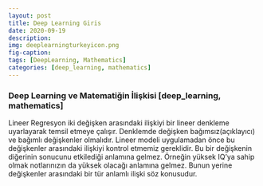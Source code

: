 ```yaml
---
layout: post
title: Deep Learning Giris
date: 2020-09-19
description: 
img: deeplearningturkeyicon.png
fig-caption: 
tags: [DeepLearning, Mathematics]
categories: [deep_learning, mathematics]
---
```


### Deep Learning ve Matematiğin İlişkisi [deep_learning, mathematics]

Lineer Regresyon iki değişken arasındaki ilişkiyi bir lineer denkleme uyarlayarak temsil etmeye çalışır. Denklemde değişken bağımsız(açıklayıcı) ve bağımlı değişkenler olmalıdır.
Lineer modeli uygulamadan önce bu değişkenler arasındaki ilişkiyi kontrol etmemiz gereklidir. Bu bir değişkenin diğerinin sonucunu etkilediği anlamına gelmez. Örneğin yüksek IQ’ya sahip olmak notlarınızın da yüksek olacağı anlamına gelmez. Bunun yerine değişkenler arasındaki bir tür anlamlı ilişki söz konusudur.